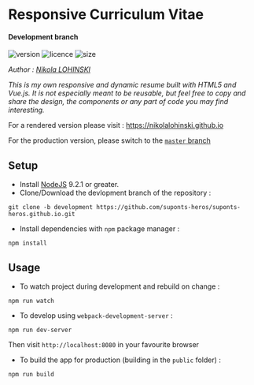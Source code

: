 # Responsive Curriculum Vitae

#### Development branch

![version](https://img.shields.io/badge/dynamic/json.svg?label=version&url=https%3A%2F%2Fraw.githubusercontent.com%2FNikolaLohinski%2Fnikolalohinski.github.io%2Fdevelopment%2Fpackage.json&query=version)
![licence](https://img.shields.io/github/license/nikolalohinski/nikolalohinski.github.io.svg?colorB=#da644e)
![size](https://img.shields.io/github/repo-size/nikolalohinski/nikolalohinski.github.io.svg)

_Author : [Nikola LOHINSKI](https://github.com/NikolaLohinski)_

_This is my own responsive and dynamic resume built with HTML5 and Vue.js. 
It is not especially meant to be reusable, but feel free to copy and share the 
design, the components or any part of code you may find interesting._

For a rendered version please visit : https://nikolalohinski.github.io

For the production version, please switch to the 
[`master` branch](https://github.com/NikolaLohsinski/nikolalohinski.github.io)

## Setup
- Install [NodeJS](https://nodejs.org/en/) 9.2.1 or greater.
- Clone/Download the devlopment branch of the repository :
```
git clone -b development https://github.com/suponts-heros/suponts-heros.github.io.git 
```
- Install dependencies with `npm` package manager :
```
npm install
```

## Usage

- To watch project during development and rebuild on change :
```
npm run watch
```
- To develop using `webpack-development-server` :
```
npm run dev-server
``` 
Then visit `http://localhost:8080` in your favourite browser
- To build the app for production (building in the `public` folder) :
```
npm run build
```